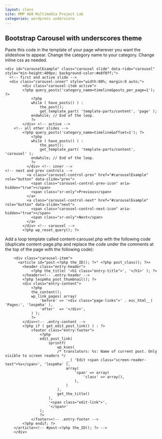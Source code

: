 ```yaml
---
layout: class
site: MMP 460 Multimedia Project Lab
categories: wordpress underscore
---
```


## Bootstrap Carousel with underscores theme

Paste this code in the template of your page wherever you want the slideshow to appear. Change the category name to your category. Change inline css as needed.

	<div id="carouselExample" class="carousel slide" data-ride="carousel" style="min-height:400px; background-color:#e8f0ff;">
	  <!-- first and active slide -->
	  <div class="carousel-inner" style="width:80%; margin:0 auto;">
		    <div class="carousel-item active">
			<?php query_posts('category_name=timeline&posts_per_page=1'); ?>
				<?php
				while ( have_posts() ) :
					the_post();
					get_template_part( 'template-parts/content', 'page' );
				endwhile; // End of the loop.
				?>
			</div> <!-- active -->
		<!-- all other slides -->	
			<?php query_posts('category_name=timeline&offset=1'); ?>
				<?php
				while ( have_posts() ) :
					the_post();
					get_template_part( 'template-parts/content', 'carousel' );
				endwhile; // End of the loop.
				?>
			  </div> <!-- inner -->
	<!-- next and prev controls -->
			  <a class="carousel-control-prev" href="#carouselExample" role="button" data-slide="prev">
			    <span class="carousel-control-prev-icon" aria-hidden="true"></span>
			    <span class="sr-only">Previous</span>
			  </a>
			  <a class="carousel-control-next" href="#carouselExample" role="button" data-slide="next">
			    <span class="carousel-control-next-icon" aria-hidden="true"></span>
			    <span class="sr-only">Next</span>
			  </a>
			</div> <!-- carousel -->
			<?php wp_reset_query(); ?>
			
Add a loop template called content-carousel.php with the following code (duplicate content-page.php and replace the code under the comments at the top of the page with the following code):

		<div class="carousel-item">
		  <article id="post-<?php the_ID(); ?>" <?php post_class(); ?>>
			<header class="entry-header">
				<?php the_title( '<h1 class="entry-title">', '</h1>' ); ?>
			</header><!-- .entry-header -->
			<?php lespmha_post_thumbnail(); ?>
			<div class="entry-content">
				<?php
				the_content();
				wp_link_pages( array(
					'before' => '<div class="page-links">' . esc_html__( 'Pages:', 'lespmha' ),
					'after'  => '</div>',
				) );
				?>
			</div><!-- .entry-content -->
			<?php if ( get_edit_post_link() ) : ?>
				<footer class="entry-footer">
					<?php
					edit_post_link(
						sprintf(
							wp_kses(
							/* translators: %s: Name of current post. Only visible to screen readers */
								__( 'Edit <span class="screen-reader-text">%s</span>', 'lespmha' ),
								array(
									'span' => array(
										'class' => array(),
									),
								)
							),
							get_the_title()
						),
						'<span class="edit-link">',
						'</span>'
					);
					?>
				</footer><!-- .entry-footer -->
			<?php endif; ?>
		</article><!-- #post-<?php the_ID(); ?> -->
		</div>
